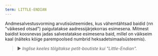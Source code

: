 ```yaml
---
term: LITTLE-ENDIAN
---
```


Andmesalvestusvorming arvutisüsteemides, kus vähemtähtsad baidid (nn "väikesed otsad") paigutatakse aadressijärjekorras esimesena. Mitmest baidist koosnevas jadas salvestatakse esimesena baid, millel on väikseim kaal (näiteks kõige parempoolsed numbrid heksadetsimaalsüsteemis).

> ► *Inglise keeles tõlgitakse petit-boutiste kui "Little-Endian".*